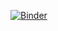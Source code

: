 [![Binder](https://mybinder.org/badge_logo.svg)](https://mybinder.org/v2/gh/pknoche/Employee_Attrition_Predictor/HEAD?urlpath=voila%2Frender%2FEmployee_Attrition_Predictor.ipynb)